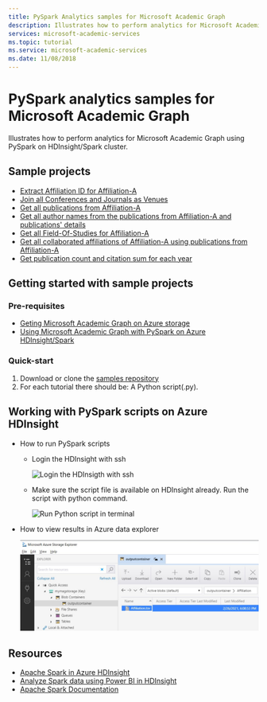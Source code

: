 ```yaml
---
title: PySpark Analytics samples for Microsoft Academic Graph
description: Illustrates how to perform analytics for Microsoft Academic Graph using HDInsight
services: microsoft-academic-services
ms.topic: tutorial
ms.service: microsoft-academic-services
ms.date: 11/08/2018
---
```

# PySpark analytics samples for Microsoft Academic Graph

Illustrates how to perform analytics for Microsoft Academic Graph using PySpark on HDInsight/Spark cluster.

## Sample projects

* [Extract Affiliation ID for Affiliation-A](https://github.com/Azure-Samples/microsoft-academic-graph-pyspark-samples/blob/master/src/Lab1_ExtractAffiliation.py)
* [Join all Conferences and Journals as Venues](https://github.com/Azure-Samples/microsoft-academic-graph-pyspark-samples/blob/master/src/Lab2_UnionVenues.py)
* [Get all publications from Affiliation-A](https://github.com/Azure-Samples/microsoft-academic-graph-pyspark-samples/blob/master/src/Lab3_JoinPaperAuthorAffiliation.py)
* [Get all author names from the publications from Affiliation-A and publications' details](https://github.com/Azure-Samples/microsoft-academic-graph-pyspark-samples/blob/master/src/Lab4_CreateTable_Extract.py)
* [Get all Field-Of-Studies for Affiliation-A](https://github.com/Azure-Samples/microsoft-academic-graph-pyspark-samples/blob/master/src/Lab5_CreateTableByTvf.py)
* [Get all collaborated affiliations of Affiliation-A using publications from Affiliation-A](https://github.com/Azure-Samples/microsoft-academic-graph-pyspark-samples/blob/master/src/Lab6_GetPartnerData.py)
* [Get publication count and citation sum for each year](https://github.com/Azure-Samples/microsoft-academic-graph-pyspark-samples/blob/master/src/Lab7_GroupByYear.py)

## Getting started with sample projects

### Pre-requisites

* [Geting Microsoft Academic Graph on Azure storage](get-started-setup-provisioning.md)
* [Using Microsoft Academic Graph with PySpark on Azure HDInsight/Spark](get-started-setup-azure-hdinsight.md)

### Quick-start

1. Download or clone the [samples repository](https://github.com/Azure-Samples/microsoft-academic-graph-pyspark-samples)
4. For each tutorial there should be: A Python script(.py).

## Working with PySpark scripts on Azure HDInsight

* How to run PySpark scripts
  * Login the HDInsight with ssh

    ![Login the HDInsigth with ssh](media/samples-login-hdinsight.png "Login the HDInsigth with ssh")

  * Make sure the script file is available on HDInsight already. Run the script with python command.

    ![Run Python script in terminal](media/samples-run-pyspark-script.png "Run Python script in terminal")

* How to view results in Azure data explorer

    ![View PySpark result with data explorer](media/samples-view-pyspark-script-results.png "View PySpark result with data explorer")

## Resources

* [Apache Spark in Azure HDInsight](https://docs.microsoft.com/en-us/azure/hdinsight/spark/apache-spark-overview
)
* [Analyze Spark data using Power BI in HDInsight](https://docs.microsoft.com/en-us/azure/hdinsight/spark/apache-spark-overview
)
* [Apache Spark Documentation](http://spark.apache.org/docs/2.3.0/)
